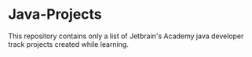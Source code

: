 # Java-Projects
This repository contains only a list of Jetbrain's Academy java developer track projects created while learning.
